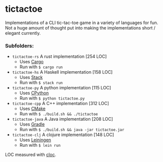 # tictactoe

Implementations of a CLI tic-tac-toe game in a variety of languages for fun. Not a huge amount of
thought put into making the implementations short / elegant currently.

### Subfolders:

* `tictactoe-rs` A rust implementation [254 LOC]
  * Uses [Cargo](https://doc.rust-lang.org/cargo/)
  * Run with `$ cargo run`
* `tictactoe-hs` A Haskell implementation [158 LOC]
  * Uses [Stack](https://docs.haskellstack.org/en/stable/README/)
  * Run with `$ stack run`
* `tictactoe-py` A python implementation [115 LOC]
  * Uses [CPython](https://www.python.org/)
  * Run with `$ python tictactoe.py`
* `tictactoe-cpp` A C++ implementation [312 LOC]
  * Uses [CMake](https://cmake.org/)
  * Run with `$ ./build.sh && ./tictactoe`
* `tictactoe-java` A Java implementation [208 LOC]
  * Uses [Gradle](https://gradle.org/)
  * Run with `$ ./build.sh && java -jar tictactoe.jar`
* `tictactoe-clj` A clojure implementation [148 LOC]
  * Uses [Leiningen](https://leiningen.org/)
  * Run with `$ lein run`

LOC measured with [cloc](https://github.com/AlDanial/cloc/).
